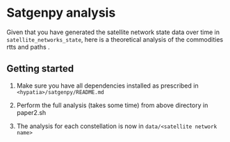 # Satgenpy analysis

Given that you have generated the satellite network state data over time in `satellite_networks_state`,
here is a theoretical analysis of the commodities rtts and paths .


## Getting started

1. Make sure you have all dependencies installed as prescribed in `<hypatia>/satgenpy/README.md`

2. Perform the full analysis (takes some time) from above directory in paper2.sh

3. The analysis for each constellation is now in `data/<satellite network name>`
